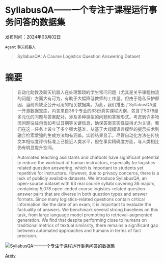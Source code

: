 # SyllabusQA——一个专注于课程运行事务问答的数据集

发布时间：2024年03月02日

`Agent` `聊天机器人`

> SyllabusQA: A Course Logistics Question Answering Dataset

# 摘要

> 自动化助教及聊天机器人在处理繁琐的学生常问问题（尤其是关乎课程物流的问题）方面大有可为，有助于大幅降低教师的工作量。但由于隐私保护原因，当前尚缺乏公开可用的相关数据集。为此，我们推出了SyllabusQA这一开源数据宝库，内含来自36个专业的63份真实课程大纲，包含了5078组多元化的问题与答案配对，涉及多种类型的问题和答案形式。考虑到许多物流问题往往包含如考试日期等关键信息，确保答案真实性显得尤为关键。我们在这一任务上设立了多个强大基准，从基于大规模语言模型的提示技术到融合检索增强的生成方法均有涵盖。实验结果显示，尽管自动化方法在传统文本相似度评价标准上已接近人类水平，但在事实精确度方面，与人类相比仍有明显提升空间。

> Automated teaching assistants and chatbots have significant potential to reduce the workload of human instructors, especially for logistics-related question answering, which is important to students yet repetitive for instructors. However, due to privacy concerns, there is a lack of publicly available datasets. We introduce SyllabusQA, an open-source dataset with 63 real course syllabi covering 36 majors, containing 5,078 open-ended course logistics-related question-answer pairs that are diverse in both question types and answer formats. Since many logistics-related questions contain critical information like the date of an exam, it is important to evaluate the factuality of answers. We benchmark several strong baselines on this task, from large language model prompting to retrieval-augmented generation. We find that despite performing close to humans on traditional metrics of textual similarity, there remains a significant gap between automated approaches and humans in terms of fact precision.

![SyllabusQA——一个专注于课程运行事务问答的数据集](../../../paper_images/2403.14666/x1.png)

[Arxiv](https://arxiv.org/abs/2403.14666)